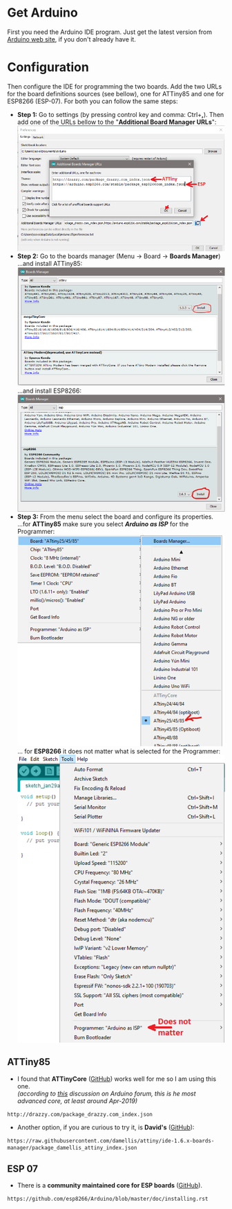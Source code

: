 # Get Arduino
First you need the Arduino IDE program. Just get the latest version from [Arduino web site](https://www.arduino.cc/en/Main/Software), if you don't already have it.

# Configuration
Then configure the IDE for programming the two boards.
Add the two URLs for the board definitions sources (see bellow), one for ATTiny85 and one for ESP8266 (ESP-07). For both you can follow the same steps:
* **Step 1:** Go to settings (by pressing control key and comma: Ctrl+**,**). Then add one of the URLs bellow to the "**Additional Board Manager URLs**":  
![](https://github.com/RazMake/ArduinoUNOMultiProgrammer/blob/master/Screenshots/BoardSourceSetup.png?raw=true)
* **Step 2:** Go to the boards manager (Menu -> Board -> **Boards Manager**)  
...and install ATTiny85:  
![](https://github.com/RazMake/ArduinoUNOMultiProgrammer/blob/master/Screenshots/InstallATTniyCore.png?raw=true)  
...and install ESP8266:  
![](https://github.com/RazMake/ArduinoUNOMultiProgrammer/blob/master/Screenshots/InstallEsp8266Core.png?raw=true)  
* **Step 3:** From the menu select the board and configure its properties.  
...for **ATTiny85** make sure you select **_Arduino as ISP_** for the Programmer:  
![](https://github.com/RazMake/ArduinoUNOMultiProgrammer/blob/master/Screenshots/SelectATTinyBoard.png?raw=true)  
... for **ESP8266** it does not matter what is selected for the Programmer:  
![](https://github.com/RazMake/ArduinoUNOMultiProgrammer/blob/master/Screenshots/SelectEspBoard.png?raw=true)


## ATTiny85
* I found that **ATTinyCore** ([GitHub](https://github.com/SpenceKonde/ATTinyCore/blob/master/Installation.md)) works well for me so I am using this one.  
_(according to [this](https://forum.arduino.cc/index.php?topic=609034.0) discussion on Arduino forum, this is he most advanced core, at least around Apr-2019)_
```
http://drazzy.com/package_drazzy.com_index.json
```
	
* Another option, if you are curious to try it, is **David's** ([GitHub](https://github.com/damellis/attiny/)):
``` 
https://raw.githubusercontent.com/damellis/attiny/ide-1.6.x-boards-manager/package_damellis_attiny_index.json
```


## ESP 07
* There is a **community maintained core for ESP boards** ([GitHub](https://github.com/esp8266/Arduino)).
```
https://github.com/esp8266/Arduino/blob/master/doc/installing.rst
````